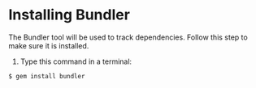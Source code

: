# Installing Bundler
The Bundler tool will be used to track dependencies. Follow this step to make sure it is installed. 

1. Type this command in a terminal:

```
$ gem install bundler
```
